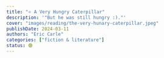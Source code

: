 ```yaml
---
title: "⭐️ A Very Hungry Caterpillar"
description: '"But he was still hungry :)."'
cover: "images/reading/the-very-hunary-caterpillar.jpeg"
publishDate: 2024-03-11
authors: "Eric Carle"
categories: ["fiction & literature"]
status: 🟢
---
```

